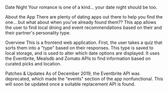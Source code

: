 
Date Night
Your romance is one of a kind... your date night should be too.

About the App
There are plenty of dating apps out there to help you find the one... but what about when you've already found them?? This app allows the user to find local dining and event recommendations based on their and their partner's personality type.

Overview
This is a frontend web application. First, the user takes a quiz that sorts them into a "type" based on their responses. This type is saved to local storage, and is used to alter which date options are displayed. It uses the Eventbrite, Mealsdb and Zomato APIs to find information based on curated picks and location.

Patches & Updates
As of December 2019, the Eventbrite API was deprecated, which made the "events" section of the app nonfunctional. This will soon be updated once a suitable replacement API is found.
